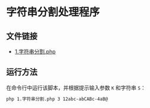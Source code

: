 # 字符串分割处理程序

## 文件链接
- [1.字符串分割.php](./1.字符串分割.php)

## 运行方法
在命令行中运行该脚本，并根据提示输入参数 `K` 和字符串 `S`：

```sh
php 1.字符串分割.php 3 12abc-abCABc-4aB@
